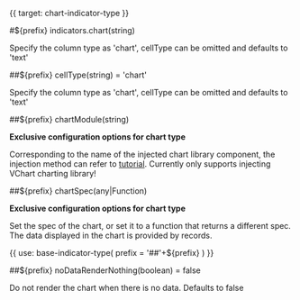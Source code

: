 {{ target: chart-indicator-type }}

#${prefix} indicators.chart(string)

Specify the column type as 'chart', cellType can be omitted and defaults to 'text'

##${prefix} cellType(string) = 'chart'

Specify the column type as 'chart', cellType can be omitted and defaults to 'text'

##${prefix} chartModule(string)

**Exclusive configuration options for chart type**

Corresponding to the name of the injected chart library component, the injection method can refer to [tutorial](../../guide/cell_type/chart). Currently only supports injecting VChart charting library!

##${prefix} chartSpec(any|Function)

**Exclusive configuration options for chart type**

Set the spec of the chart, or set it to a function that returns a different spec. The data displayed in the chart is provided by records.

{{ use: base-indicator-type(
    prefix = '##'+${prefix}
) }}

##${prefix} noDataRenderNothing(boolean) = false

Do not render the chart when there is no data. Defaults to false
